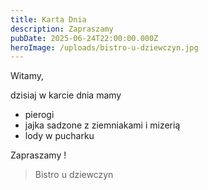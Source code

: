 ```yaml
---
title: Karta Dnia
description: Zapraszamy
pubDate: 2025-06-24T22:00:00.000Z
heroImage: /uploads/bistro-u-dziewczyn.jpg
---
```


Witamy,

dzisiaj w karcie dnia mamy

* pierogi
* jajka sadzone z ziemniakami i mizerią
* lody w pucharku

Zapraszamy !

> Bistro u dziewczyn
